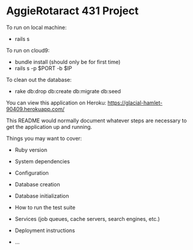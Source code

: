 # AggieRotaract 431 Project


To run on local machine: 
- rails s

To run on cloud9: 
- bundle install (should only be for first time) 
- rails s -p $PORT -b $IP

To clean out the database:
- rake db:drop db:create db:migrate db:seed

You can view this application on Heroku:
https://glacial-hamlet-90409.herokuapp.com/



This README would normally document whatever steps are necessary to get the
application up and running.

Things you may want to cover:

* Ruby version

* System dependencies

* Configuration

* Database creation

* Database initialization

* How to run the test suite

* Services (job queues, cache servers, search engines, etc.)

* Deployment instructions

* ...

